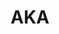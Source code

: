 ---
order: 3
title: AKA
launchDate: 2024-02-23
platformType: Long-Term Investment Opportunity
referralLink: https://member.aka07.com/signup?p=dQrZHs5o
description: "AKA offers a long-term investment option with various plans."
avoidDescription: This is just an example of an avoid description
teamRewards: "No rewards can currently be found"
tags: champ

keyFeatures:
 - 
    header: Capital unlocked
    feature: Access your invested capital at any time
 -
    header: Long-Term Commitment
    feature: Invested capital is locked until the chosen plan ends.
 -
    header: Minimum Deposit
    feature: Start investing with $30.
 -
    header: Daily Profit Potential
    feature: Earn daily returns ranging from 3% to 3.4%.
 -
    header: Automated Trading
    feature: The platform manages trades automatically.
 -
    header: Minimum Withdrawal
    feature: Withdraw your earnings when they reach $2.


socials:
 - 
    brand: Telegram
    title: Telegram group
    link: https://t.me/AKAofficial07
    shortLink: AKAofficial07

website: https://aka07.com/
---